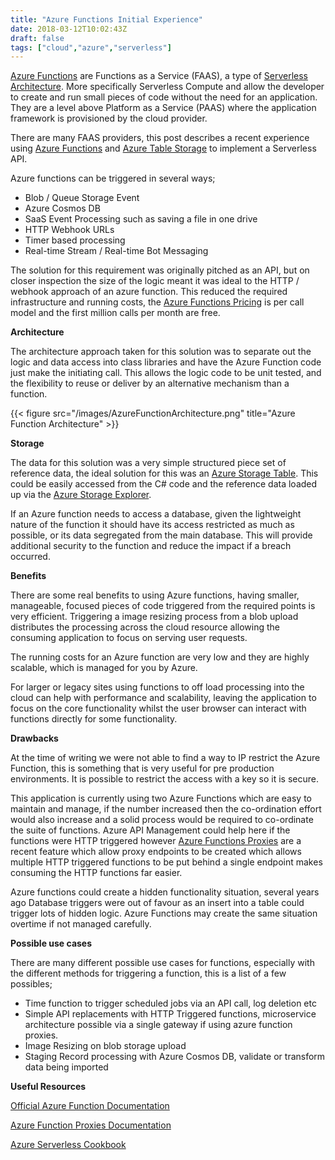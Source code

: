 ```yaml
---
title: "Azure Functions Initial Experience"
date: 2018-03-12T10:02:43Z
draft: false
tags: ["cloud","azure","serverless"]
---
```


[Azure Functions](https://azure.microsoft.com/en-us/services/functions/ "Azure Functions") are Functions as a Service (FAAS),  a type of [Serverless Architecture](https://www.martinfowler.com/articles/serverless.html). More specifically Serverless Compute and allow the developer to create and run small pieces of code without the need for an application. They are a level above Platform as a Service (PAAS) where the application framework is provisioned by the cloud provider.  

There are many FAAS providers, this post describes a recent experience using [Azure Functions](https://azure.microsoft.com/en-us/services/functions/ "Azure Functions") and [Azure Table Storage](https://azure.microsoft.com/en-gb/services/storage/tables/ "Azure Table Storage") to implement a Serverless API.

Azure functions can be triggered in several ways;

- Blob / Queue Storage Event
- Azure Cosmos DB
- SaaS Event Processing such as saving a file in one drive
- HTTP Webhook URLs
- Timer based processing
- Real-time Stream /  Real-time Bot Messaging


The solution for this requirement was originally pitched as an API, but on closer inspection the size of the logic meant it was ideal to the HTTP / webhook approach of an azure function. This reduced the required infrastructure and running costs, the [Azure Functions Pricing](https://azure.microsoft.com/en-us/pricing/details/functions/ "Azure Function Pricing") is per call model and the first million calls per month are free.

**Architecture**

The architecture approach taken for this solution was to separate out the logic and data access into class libraries and have the Azure Function code just make the initiating call. This allows the logic code to be unit tested,  and the flexibility to reuse or deliver by an alternative mechanism than a function.

{{< figure src="/images/AzureFunctionArchitecture.png" title="Azure Function Architecture" >}}



**Storage**

The data for this solution was a very simple structured piece set of reference data, the ideal solution for this was an [Azure Storage Table](https://azure.microsoft.com/en-gb/services/storage/tables/ "Azure Storage Table"). This could be easily accessed from the C# code and the reference data loaded up via the [Azure Storage Explorer](https://azure.microsoft.com/en-us/features/storage-explorer/ "Azure Storage Explorer").

If an Azure function needs to access a database, given the lightweight nature of the function it should have its access restricted as much as possible, or its data segregated from the main database. This will provide additional security to the function and reduce the impact if a breach occurred. 


**Benefits**

There are some real benefits to using Azure functions, having smaller,  manageable, focused pieces of code triggered from the required points is very efficient. Triggering a image resizing process from a blob upload distributes the processing across the cloud resource allowing the consuming application to focus on serving user requests.

The running costs for an Azure function are very low and they are highly scalable, which is managed for you by Azure. 

For larger or legacy sites using functions to off load processing into the cloud can help with performance and scalability, leaving the application to focus on the core functionality whilst the user browser can interact with functions directly for some functionality. 

**Drawbacks**

At the time of writing we were not able to find a way to IP restrict the Azure Function, this is something that is very useful for pre production environments. It is possible to restrict the access with a key so it is secure.

This application is currently using two Azure Functions which are easy to maintain and manage, if the number increased then the co-ordination effort would also increase and a solid process would be required to co-ordinate the suite of functions. Azure API Management could help here if the functions were HTTP triggered however [Azure Functions Proxies](https://docs.microsoft.com/en-us/azure/azure-functions/functions-proxies "Azure Functions Proxies") are a recent feature which allow proxy endpoints to be created which allows multiple HTTP triggered functions to be put behind a single endpoint makes consuming the HTTP functions far easier.

Azure functions could create a hidden functionality situation, several years ago Database triggers were out of favour as an insert into a table could trigger lots of hidden logic. Azure Functions may create the same situation overtime if not managed carefully.
 

**Possible use cases**

There are many different possible use cases for functions, especially with the different methods for triggering a function, this is a list of a few possibles;

- Time function to trigger scheduled jobs via an API call, log deletion etc
- Simple API replacements with HTTP Triggered functions,  microservice architecture possible via a single gateway if using azure function proxies.
- Image Resizing on blob storage upload
- Staging Record processing with Azure Cosmos DB, validate or transform data being imported 

**Useful Resources**

[Official Azure Function Documentation](https://docs.microsoft.com/en-us/azure/azure-functions/ "Official Documentation")

[Azure Function Proxies Documentation](https://docs.microsoft.com/en-us/azure/azure-functions/functions-proxies "Azure Function Proxies Documentation")

[Azure Serverless Cookbook](https://azure.microsoft.com/en-us/resources/azure-serverless-computing-cookbook/en-us/?_lrsc=2dfc26f7-a655-430d-8bbf-b7cbb5b33983 "Azure Serverless Cook Book")





